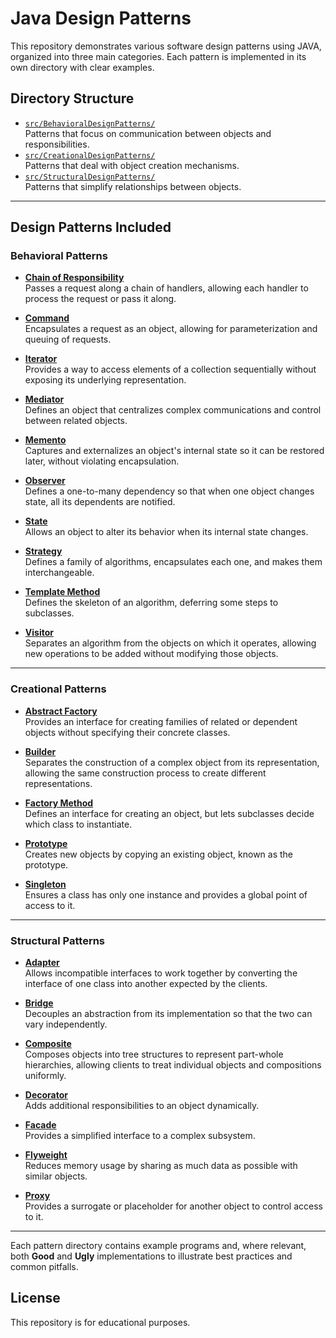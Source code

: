# Java Design Patterns

This repository demonstrates various software design patterns using JAVA, organized into three main categories. Each pattern is implemented in its own directory with clear examples.

## Directory Structure

- [`src/BehavioralDesignPatterns/`](src/BehavioralDesignPatterns/)  
  Patterns that focus on communication between objects and responsibilities.
- [`src/CreationalDesignPatterns/`](src/CreationalDesignPatterns/)  
  Patterns that deal with object creation mechanisms.
- [`src/StructuralDesignPatterns/`](src/StructuralDesignPatterns/)  
  Patterns that simplify relationships between objects.

---

## Design Patterns Included

### Behavioral Patterns

- [**Chain of Responsibility**](src/BehavioralDesignPatterns/Chain_Of_Responsibility/)  
  Passes a request along a chain of handlers, allowing each handler to process the request or pass it along.

- [**Command**](src/BehavioralDesignPatterns/Command/)  
  Encapsulates a request as an object, allowing for parameterization and queuing of requests.

- [**Iterator**](src/BehavioralDesignPatterns/Iterator/)  
  Provides a way to access elements of a collection sequentially without exposing its underlying representation.

- [**Mediator**](src/BehavioralDesignPatterns/Mediator/)  
  Defines an object that centralizes complex communications and control between related objects.

- [**Memento**](src/BehavioralDesignPatterns/Memento/)  
  Captures and externalizes an object's internal state so it can be restored later, without violating encapsulation.

- [**Observer**](src/BehavioralDesignPatterns/Observer/)  
  Defines a one-to-many dependency so that when one object changes state, all its dependents are notified.

- [**State**](src/BehavioralDesignPatterns/State/)  
  Allows an object to alter its behavior when its internal state changes.

- [**Strategy**](src/BehavioralDesignPatterns/Strategy/)  
  Defines a family of algorithms, encapsulates each one, and makes them interchangeable.

- [**Template Method**](src/BehavioralDesignPatterns/Template/)  
  Defines the skeleton of an algorithm, deferring some steps to subclasses.

- [**Visitor**](src/BehavioralDesignPatterns/Visitor/)  
  Separates an algorithm from the objects on which it operates, allowing new operations to be added without modifying those objects.

---

### Creational Patterns

- [**Abstract Factory**](src/CreationalDesignPatterns/AbstractFactory/)  
  Provides an interface for creating families of related or dependent objects without specifying their concrete classes.

- [**Builder**](src/CreationalDesignPatterns/Builder/)  
  Separates the construction of a complex object from its representation, allowing the same construction process to create different representations.

- [**Factory Method**](src/CreationalDesignPatterns/Factory/)  
  Defines an interface for creating an object, but lets subclasses decide which class to instantiate.

- [**Prototype**](src/CreationalDesignPatterns/Prototype/)  
  Creates new objects by copying an existing object, known as the prototype.

- [**Singleton**](src/CreationalDesignPatterns/Singleton/)  
  Ensures a class has only one instance and provides a global point of access to it.

---

### Structural Patterns

- [**Adapter**](src/StructuralDesignPatterns/Adapter/)  
  Allows incompatible interfaces to work together by converting the interface of one class into another expected by the clients.

- [**Bridge**](src/StructuralDesignPatterns/Bridge/)  
  Decouples an abstraction from its implementation so that the two can vary independently.

- [**Composite**](src/StructuralDesignPatterns/Composite/)  
  Composes objects into tree structures to represent part-whole hierarchies, allowing clients to treat individual objects and compositions uniformly.

- [**Decorator**](src/StructuralDesignPatterns/Decorator/)  
  Adds additional responsibilities to an object dynamically.

- [**Facade**](src/StructuralDesignPatterns/Facade/)  
  Provides a simplified interface to a complex subsystem.

- [**Flyweight**](src/StructuralDesignPatterns/Flyweight/)  
  Reduces memory usage by sharing as much data as possible with similar objects.

- [**Proxy**](src/StructuralDesignPatterns/Proxy/)  
  Provides a surrogate or placeholder for another object to control access to it.

---

Each pattern directory contains example programs and, where relevant, both **Good** and **Ugly** implementations to illustrate best practices and common pitfalls.

## License

This repository is for educational purposes.
